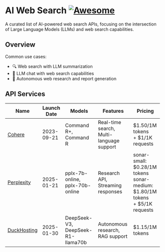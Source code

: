 # AI Web Search [![Awesome](https://awesome.re/badge-flat2.svg)](https://github.com/topics/awesome)

A curated list of AI-powered web search APIs, focusing on the intersection of Large Language Models (LLMs) and web search capabilities.

## Overview

Common use cases:
- 🔍 Web search with LLM summarization
- 💬 LLM chat with web search capabilities
- 🤖 Autonomous web research and report generation

## API Services

| Name | Launch Date | Models | Features | Pricing |
|------|-------------|---------|----------|---------|
| [Cohere](https://cohere.com/) | 2023-09-21 | Command R+, Command R | Real-time search, Multi-language support | $1.50/1M tokens<br>+ $1/1K requests  |
| [Perplexity](https://docs.perplexity.ai/home) | 2025-01-21 | pplx-7b-online, pplx-70b-online | Research API, Streaming responses | sonar-small: $0.28/1M tokens<br>sonar-medium: $1.80/1M tokens<br>+ $5/1K requests |
| [DuckHosting](https://www.duckhosting.lol/) | 2025-01-30 | DeepSeek-V3, DeepSeek-R1-llama70b | Autonomous research, RAG support | $1.15/1M tokens |

